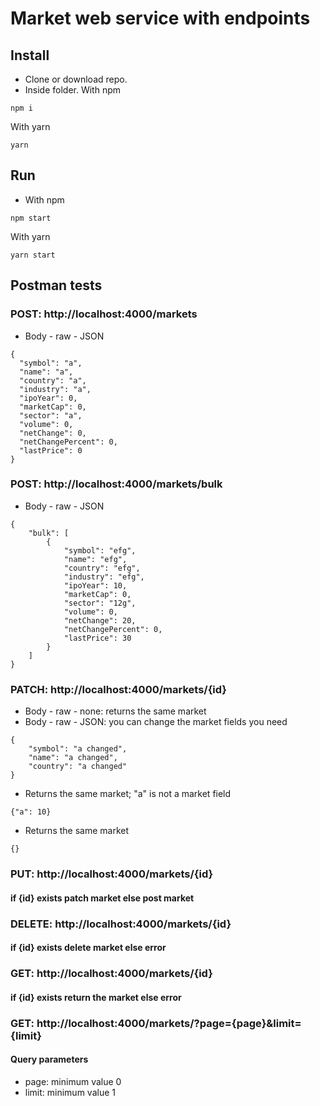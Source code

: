# Market web service with endpoints

## Install

- Clone or download repo.
- Inside folder. With npm

```
npm i
```

With yarn

```
yarn
```

## Run

- With npm

```
npm start
```

With yarn

```
yarn start
```

## Postman tests

### POST: http://localhost:4000/markets

- Body - raw - JSON

```
{
  "symbol": "a",
  "name": "a",
  "country": "a",
  "industry": "a",
  "ipoYear": 0,
  "marketCap": 0,
  "sector": "a",
  "volume": 0,
  "netChange": 0,
  "netChangePercent": 0,
  "lastPrice": 0
}
```

### POST: http://localhost:4000/markets/bulk

- Body - raw - JSON

```
{
    "bulk": [
        {
            "symbol": "efg",
            "name": "efg",
            "country": "efg",
            "industry": "efg",
            "ipoYear": 10,
            "marketCap": 0,
            "sector": "12g",
            "volume": 0,
            "netChange": 20,
            "netChangePercent": 0,
            "lastPrice": 30
        }
    ]
}
```

### PATCH: http://localhost:4000/markets/{id}

- Body - raw - none: returns the same market
- Body - raw - JSON: you can change the market fields you need

```
{
    "symbol": "a changed",
    "name": "a changed",
    "country": "a changed"
}
```

- Returns the same market; "a" is not a market field

```
{"a": 10}
```

- Returns the same market

```
{}
```

### PUT: http://localhost:4000/markets/{id}

#### if {id} exists patch market else post market

### DELETE: http://localhost:4000/markets/{id}

#### if {id} exists delete market else error

### GET: http://localhost:4000/markets/{id}

#### if {id} exists return the market else error

### GET: http://localhost:4000/markets/?page={page}&limit={limit}

#### Query parameters

- page: minimum value 0
- limit: minimum value 1
